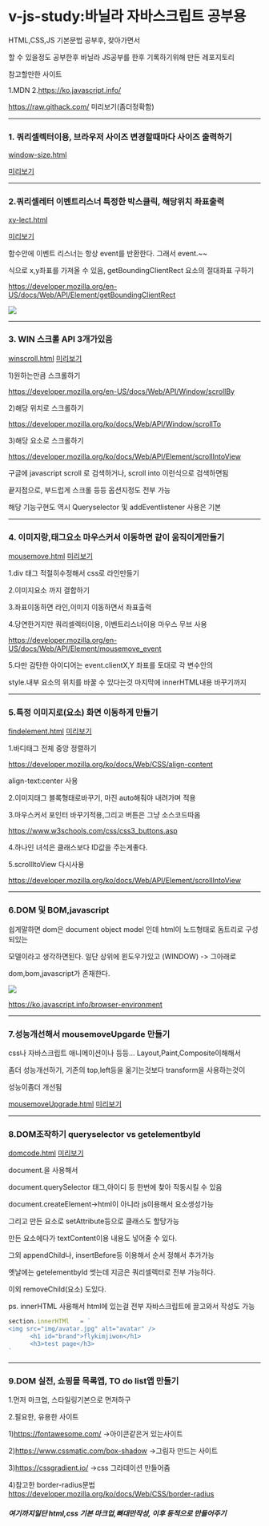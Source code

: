 # v-js-study:바닐라 자바스크립트 공부용


HTML,CSS,JS 기본문법 공부후, 찾아가면서

할 수 있을정도 공부한후 바닐라 JS공부를 한후 기록하기위해 만든 레포지토리

참고할만한 사이트

1.MDN 2.https://ko.javascript.info/

https://raw.githack.com/
미리보기(좀더정확함)

------------

### 1. 쿼리셀렉터이용, 브라우저 사이즈 변경할때마다 사이즈 출력하기

[window-size.html](https://github.com/flykimjiwon/v-js-study/blob/master/window-size.html "window-size.html")

[미리보기](https://htmlpreview.github.io/?https://github.com/flykimjiwon/v-js-study/blob/master/window-size.html "미리보기")

------------
### 2.쿼리셀레터 이벤트리스너 특정한 박스클릭, 해당위치 좌표출력

[xy-lect.html](https://github.com/flykimjiwon/v-js-study/blob/master/xy-lect.html "xy-lect.html")

[미리보기](https://htmlpreview.github.io/?https://github.com/flykimjiwon/v-js-study/blob/master/xy-lect.html "미리보기")

함수안에 이벤트 리스너는 항상 event를 반환한다. 그래서 event.~~

식으로 x,y좌표를 가져올 수 있음, getBoundingClientRect 요소의 절대좌표 구하기

https://developer.mozilla.org/en-US/docs/Web/API/Element/getBoundingClientRect

![](https://mdn.mozillademos.org/files/17155/element-box-diagram.png)



------------



### 3. WIN 스크롤 API 3개가있음

[winscroll.html](https://github.com/flykimjiwon/v-js-study/blob/master/winscroll.html "winscroll.html")
[미리보기](https://htmlpreview.github.io/?https://github.com/flykimjiwon/v-js-study/blob/master/winscroll.html "미리보기")

1)원하는만큼 스크롤하기

https://developer.mozilla.org/en-US/docs/Web/API/Window/scrollBy

2)해당 위치로 스크롤하기

https://developer.mozilla.org/ko/docs/Web/API/Window/scrollTo

3)해당 요소로 스크롤하기

https://developer.mozilla.org/ko/docs/Web/API/Element/scrollIntoView

구글에 javascript scroll 로 검색하거나, scroll into 이런식으로 검색하면됨

끝지점으로, 부드럽게 스크롤 등등 옵션지정도 전부 가능

해당 기능구현도 역시 Queryselector 및 addEventlistener 사용은 기본

------------

### 4. 이미지랑,태그요소 마우스커서 이동하면 같이 움직이게만들기

[mousemove.html](https://github.com/flykimjiwon/v-js-study/blob/master/mousemove.html "mousemove.html")
[미리보기](https://rawcdn.githack.com/flykimjiwon/v-js-study/ec1b75c93066199e54830606c7b088548daeca15/mousemove.html "미리보기")


1.div 태그 적절히수정해서 css로 라인만들기

2.이미지요소 까지 결합하기

3.좌표이동하면 라인,이미지 이동하면서 좌표출력

4.당연한거지만 쿼리셀렉터이용, 이벤트리스너이용 마우스 무브 사용

https://developer.mozilla.org/en-US/docs/Web/API/Element/mousemove_event

5.다만 감탄한 아이디어는 event.clientX,Y 좌표를 토대로 각 변수안의 

style.내부 요소의 위치를 바꿀 수 있다는것 마지막에 innerHTML내용 바꾸기까지


------------



### 5.특정 이미지로(요소) 화면 이동하게 만들기

[findelement.html](https://github.com/flykimjiwon/v-js-study/blob/master/findelement.html "findelement.html")
[미리보기](https://htmlpreview.github.io/?https://github.com/flykimjiwon/v-js-study/blob/master/findelement.html "미리보기")

1.바디태그 전체 중앙 정렬하기

https://developer.mozilla.org/ko/docs/Web/CSS/align-content

align-text:center 사용

2.이미지태그 블록형태로바꾸기, 마진 auto해줘야 내려가며 적용

3.마우스커서 포인터 바꾸기적용,그리고 버튼은 그냥 소스코드따옴

https://www.w3schools.com/css/css3_buttons.asp

4.하나인 녀석은 클래스보다 ID값을 주는게좋다.

5.scrollItoView 다시사용

https://developer.mozilla.org/ko/docs/Web/API/Element/scrollIntoView


------------

### 6.DOM 및 BOM,javascript

쉽게말하면 dom은 document object model 인데 html이 노드형태로 돔트리로 구성되있는

모델이라고 생각하면된다. 일단 상위에 윈도우가있고 (WINDOW) -> 그아래로

dom,bom,javascript가 존재한다.

![](https://media.vlpt.us/images/denmark-choco/post/20350c06-ee47-451a-a4ed-3ec3a0b963e2/dom.png)

https://ko.javascript.info/browser-environment


------------

### 7.성능개선해서 mousemoveUpgarde 만들기

css나 자바스크립트 애니메이션이나 등등... Layout,Paint,Composite이해해서

좀더 성능개선하기, 기존의 top,left등을 옮기는것보다 transform을 사용하는것이

성능이좀더 개선됨

[mousemoveUpgrade.html](https://github.com/flykimjiwon/v-js-study/blob/master/mousemoveUpgrade.html "mousemoveUpgrade.html")
[미리보기](https://rawcdn.githack.com/flykimjiwon/v-js-study/ec1b75c93066199e54830606c7b088548daeca15/mousemoveUpgrade.html "미리보기")

------------


### 8.DOM조작하기 queryselector vs getelementbyId

[domcode.html](https://github.com/flykimjiwon/v-js-study/blob/master/dom%20code/dom.html "domcode.html")
[미리보기](https://rawcdn.githack.com/flykimjiwon/v-js-study/8f85dec6f6219baac1961a8ff4c2d90406ed6c8d/dom%20code/dom.html "미리보기")

document.을 사용해서

document.querySelector 태그,아이디 등 한번에 찾아 작동시킬 수 있음

document.createElement->html이 아니라 js이용해서 요소생성가능

그리고 만든 요소로 setAttribute등으로 클래스도 할당가능

만든 요소에다가 textContent이용 내용도 넣어줄 수 있다.

그외 appendChild나, insertBefore등 이용해서 순서 정해서 추가가능

옛날에는 getelementbyId 썻는데 지금은 쿼리셀렉터로 전부 가능하다.

이외 removeChild(요소) 도있다.

ps. innerHTML 사용해서 html에 있는걸 전부 자바스크립트에 끌고와서 작성도 가능

```javascript
section.innerHTMl   = `
<img src="img/avatar.jpg" alt="avatar" />
      <h1 id="brand">flykimjiwon</h1>
      <h3>test page</h3>
`
```

------------


### 9.DOM 실전, 쇼핑몰 목록앱, TO do list앱 만들기

1.먼저 마크업, 스타일링기본으로 먼저하구

2.필요한, 유용한 사이트

1)https://fontawesome.com/ ->아이콘같은거 있는사이트

2)https://www.cssmatic.com/box-shadow ->그림자 만드는 사이트

3)https://cssgradient.io/ ->css 그라데이션 만들어줌

4)참고한 border-radius문법 https://developer.mozilla.org/ko/docs/Web/CSS/border-radius

##### 여기까지일단 html,css 기본 마크업,뼈대만작성, 이후 동적으로 만들어주기
